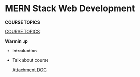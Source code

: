 # MERN Stack Web Development

**COURSE TOPICS**

[COURSE TOPICS](https://docs.google.com/spreadsheets/d/1lEdATp18fRM0FKvwVG5KdCKRLHEkDfmCOa13u110ClY/edit#gid=0)

**Warmin up**

- Introduction

- Talk about course

  [Attachment DOC](https://docs.google.com/document/d/1SSTrv4jbhpEW_OyUNsIwkgYTDSF92fG8bjwRXI-ub1M/edit?usp=sharing)